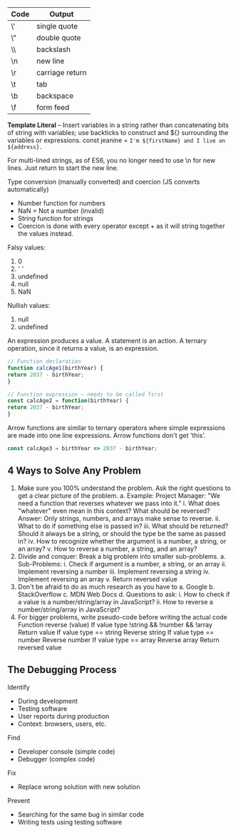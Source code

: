 | Code | Output          |
| ---- | --------------- |
| \\'  | single quote    |
| \\"  | double quote    |
| \\\  | backslash       |
| \\n  | new line        |
| \\r  | carriage return |
| \\t  | tab             |
| \\b  | backspace       |
| \\f  | form feed       |

**Template Literal** – Insert variables in a string rather than concatenating bits of string with variables; use backticks to construct and ${} surrounding the variables or expressions.
	const jeanine = `I'm ${firstName} and I live on ${address}.`
	
For multi-lined strings, as of ES6, you no longer need to use \n for new lines. Just return to start the new line.

Type conversion (manually converted) and coercion (JS converts automatically)

- Number function for numbers
- NaN = Not a number (invalid)
- String function for strings
- Coercion is done with every operator except + as it will string together the values instead.	

Falsy values:

1. 0
2. ' '
3. undefined
4. null
5. NaN

Nullish values:

1. null
2. undefined

An expression produces a value. A statement is an action.
A ternary operation, since it returns a value, is an expression.

```javascript
// Function declaration
function calcAge1(birthYear) {
return 2037 - birthYear;
}

// Function expression – needs to be called first
const calcAge2 = function(birthYear) {
return 2037 - birthYear;
}
```

Arrow functions are similar to ternary operators where simple expressions are made into one line expressions. Arrow functions don't get 'this'.

```javascript
const calcAge3 = birthYear => 2037 - birthYear;
```

## 4 Ways to Solve Any Problem

1. Make sure you 100% understand the problem. Ask the right questions to get a clear picture of the problem.
   a. Example: Project Manager: "We need a function that reverses whatever we pass into it."
   	i. What does "whatever" even mean in this context? What should be reversed? Answer: Only strings, numbers, and arrays make sense to reverse.
   	ii. What to do if something else is passed in?
   	iii. What should be returned? Should it always be a string, or should the type be the same as passed in?
   	iv. How to recognize whether the argument is a number, a string, or an array?
   	v. How to reverse a number, a string, and an array?
2. Divide and conquer: Break a big problem into smaller sub-problems.
   a. Sub-Problems:
   	i. Check if argument is a number, a string, or an array
   	ii. Implement reversing a number
   	iii. Implement reversing a string
   	iv. Implement reversing an array
   	v. Return reversed value
3. Don't be afraid to do as much research as you have to
   a. Google
   b. StackOverflow
   c. MDN Web Docs
   d. Questions to ask:
   	i. How to check if a value is a number/string/array in JavaScript?
   	ii. How to reverse a number/string/array in JavaScript?
4. For bigger problems, write pseudo-code before writing the actual code
   Function reverse (value)
   If value type !string && !number && !array
     Return value
   If value type == string
     Reverse string
   If value type == number
     Reverse number
   If value type == array
     Reverse array
   Return reversed value

## The Debugging Process

Identify

- During development
- Testing software
- User reports during production
- Context: browsers, users, etc.	

Find

- Developer console (simple code)
- Debugger (complex code)

Fix

- Replace wrong solution with new solution

Prevent

- Searching for the same bug in similar code
- Writing tests using testing software